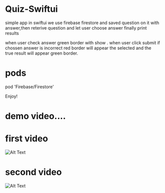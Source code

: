 # Quiz-Swiftui


simple app in swiftui 
we use firebase firestore and saved question on it with answer,then reterive question and let user choose answer finally print results

when user check answer green border with show . when user click submit if chossen answer is incorrect red border will appear the selected and the true result will appear 
green border.

# pods

pod 'Firebase/Firestore'





Enjoy!

#  demo video....

# first video



![Alt Text](https://j.gifs.com/4QMMxk.gif)


# second video



![Alt Text](https://j.gifs.com/jZppRB.gif)
